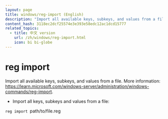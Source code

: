 ```yaml
---
layout: page
title: windows/reg-import (English)
description: "Import all available keys, subkeys, and values from a file."
content_hash: 3118ec2dcf25574e3e393e58edc12ac1dcd15777
related_topics:
  - title: 中文 version
    url: /zh/windows/reg-import.html
    icon: bi bi-globe
---
```

# reg import

Import all available keys, subkeys, and values from a file.
More information: <https://learn.microsoft.com/windows-server/administration/windows-commands/reg-import>.

- Import all keys, subkeys and values from a file:

`reg import `<span class="tldr-var badge badge-pill bg-dark-lm bg-white-dm text-white-lm text-dark-dm font-weight-bold">path/to/file.reg</span>
